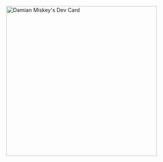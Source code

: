 <!--
**DamianMiskey/DamianMiskey** is a ✨ _special_ ✨ repository because its `README.md` (this file) appears on your GitHub profile.

Here are some ideas to get you started:

- 🔭 I’m currently working on ...
- 🌱 I’m currently learning ...
- 👯 I’m looking to collaborate on ...
- 🤔 I’m looking for help with ...
- 💬 Ask me about ...
- 📫 How to reach me: ...
- 😄 Pronouns: ...
- ⚡ Fun fact: ...
-->
<a href="https://app.daily.dev/Damian_Miskey"><img src="https://api.daily.dev/devcards/9d3a1f775895436c9a9745fe2c4011d2.png?r=5cl" width="400" alt="Damian Miskey's Dev Card"/></a>

